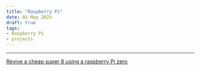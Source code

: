 ```yaml
---
title: "Raspberry Pi"
date: 05 May 2023
draft: true
tags:
- Raspberry Pi
- projects
---
```

---

[Revive a cheap super 8 using a raspberry Pi  zero](https://www.raspberrypi.com/news/raspberry-pi-can-revive-almost-any-super-8mm-camera/)
